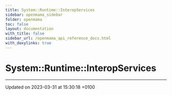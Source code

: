 ```yaml
---
title: System::Runtime::InteropServices
sidebar: openmama_sidebar
folder: openmama
toc: false
layout: documentation
with_title: false
sidebar_url: /openmama_api_reference_docs.html
with_doxylinks: true
---
```


# System::Runtime::InteropServices








-------------------------------

Updated on 2023-03-31 at 15:30:18 +0100